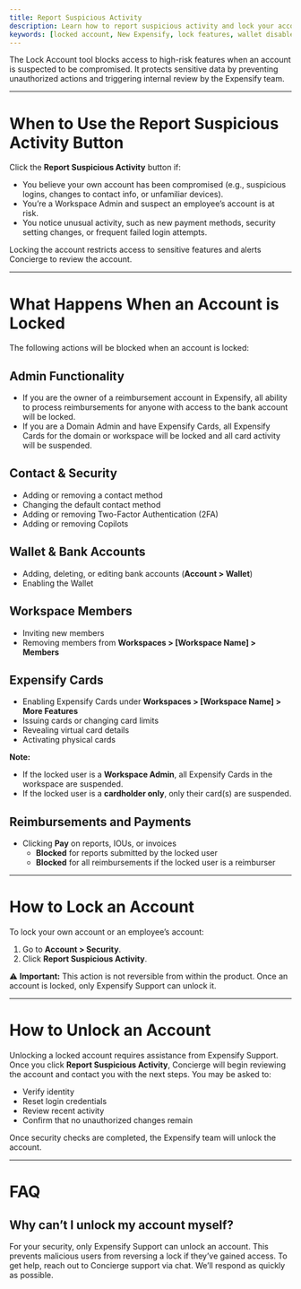 ```yaml
---
title: Report Suspicious Activity
description: Learn how to report suspicious activity and lock your account in New Expensify, when to use it, what features are blocked, and how users can regain access.
keywords: [locked account, New Expensify, lock features, wallet disabled, card suspended, 2FA blocked, unlock account, suspicious activity]
---
```


The Lock Account tool blocks access to high-risk features when an account is suspected to be compromised. It protects sensitive data by preventing unauthorized actions and triggering internal review by the Expensify team.

---

# When to Use the Report Suspicious Activity Button

Click the **Report Suspicious Activity** button if:

- You believe your own account has been compromised (e.g., suspicious logins, changes to contact info, or unfamiliar devices).
- You’re a Workspace Admin and suspect an employee’s account is at risk.
- You notice unusual activity, such as new payment methods, security setting changes, or frequent failed login attempts.

Locking the account restricts access to sensitive features and alerts Concierge to review the account.

---

# What Happens When an Account is Locked

The following actions will be blocked when an account is locked:

## Admin Functionality

- If you are the owner of a reimbursement account in Expensify, all ability to process reimbursements for anyone with access to the bank account will be locked. 
- If you are a Domain Admin and have Expensify Cards, all Expensify Cards for the domain or workspace will be locked and all card activity will be suspended. 

## Contact & Security
- Adding or removing a contact method
- Changing the default contact method
- Adding or removing Two-Factor Authentication (2FA)
- Adding or removing Copilots

## Wallet & Bank Accounts
- Adding, deleting, or editing bank accounts (**Account > Wallet**)
- Enabling the Wallet

## Workspace Members
- Inviting new members
- Removing members from **Workspaces > [Workspace Name] > Members**

## Expensify Cards
- Enabling Expensify Cards under **Workspaces > [Workspace Name] > More Features**
- Issuing cards or changing card limits
- Revealing virtual card details
- Activating physical cards

**Note:**
- If the locked user is a **Workspace Admin**, all Expensify Cards in the workspace are suspended.
- If the locked user is a **cardholder only**, only their card(s) are suspended.

## Reimbursements and Payments
- Clicking **Pay** on reports, IOUs, or invoices
  - **Blocked** for reports submitted by the locked user
  - **Blocked** for all reimbursements if the locked user is a reimburser

---

# How to Lock an Account

To lock your own account or an employee’s account:

1. Go to **Account > Security**.
2. Click **Report Suspicious Activity**.

⚠️ **Important:** This action is not reversible from within the product. Once an account is locked, only Expensify Support can unlock it.

---

# How to Unlock an Account

Unlocking a locked account requires assistance from Expensify Support. Once you click **Report Suspicious Activity**, Concierge will begin reviewing the account and contact you with the next steps. You may be asked to:

- Verify identity
- Reset login credentials
- Review recent activity
- Confirm that no unauthorized changes remain

Once security checks are completed, the Expensify team will unlock the account.

---

# FAQ

## Why can’t I unlock my account myself?

For your security, only Expensify Support can unlock an account. This prevents malicious users from reversing a lock if they’ve gained access. To get help, reach out to Concierge support via chat. We’ll respond as quickly as possible.

